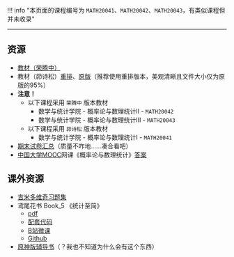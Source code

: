 !!! info "本页面的课程编号为 `MATH20041`、`MATH20042`、`MATH20043`，有类似课程但并未收录"

---

## 资源  
- [教材（荣腾中）](https://api.ecylt.top/v1/lanzou_link?url=https://cqu-openlib.lanzout.com/irASw1wms8da&type=down)  
- 教材（茆诗松）[重排](https://api.ecylt.top/v1/lanzou_link?url=https://cqu-openlib.lanzout.com/isMsu1wms69e&type=down)、[原版](https://api.ecylt.top/v1/lanzou_link?url=https://cqu-openlib.lanzout.com/izYhO1wms62h&type=down)（推荐使用重排版本，美观清晰且文件大小仅为原版的95%）  
- **注意！**  
    - 以下课程采用 `荣腾中` 版本教材  
        - 数学与统计学院 - 概率论与数理统计Ⅱ - `MATH20042`  
        - 数学与统计学院 - 概率论与数理统计Ⅲ - `MATH20043`  
    - 以下课程采用 `茆诗松` 版本教材  
        - 数学与统计学院 - 概率论与数理统计Ⅰ - `MATH20041`  
- [期末试卷汇总](https://api.ecylt.top/v1/lanzou_link?url=https://cqu-openlib.lanzout.com/iu7xj1xy7ari&type=down)（质量不咋地……凑合看吧）
- [中国大学MOOC](https://www.icourse163.org/)网课《概率论与数理统计》[答案](https://api.ecylt.top/v1/lanzou_link?url=https://cqu-openlib.lanzout.com/iI5HD1zfuoij&type=down)

## 课外资源
- [吉米多维奇习题集](https://api.ecylt.top/v1/lanzou_link?url=https://cqu-openlib.lanzout.com/iPCqg1x4g0af&type=down)
- 鸢尾花书 Book_5 《统计至简》  
    - [pdf](https://api.ecylt.top/v1/lanzou_link?url=https://cqu-openlib.lanzout.com/ikOLT1wmsaqf&type=down)  
    - [配套代码](https://api.ecylt.top/v1/lanzou_link?url=https://cqu-openlib.lanzout.com/i4dXE1wms8kh&type=down)  
    - [B站微课](https://space.bilibili.com/513194466)  
    - [Github](https://github.com/Visualize-ML/Book5_Essentials-of-Probability-and-Statistics)  
- [原神版辅导书](https://api.ecylt.top/v1/lanzou_link?url=https://cqu-openlib.lanzout.com/i8CWD1wmrs9a&type=down)（？我也不知道为什么会有这个东西）  